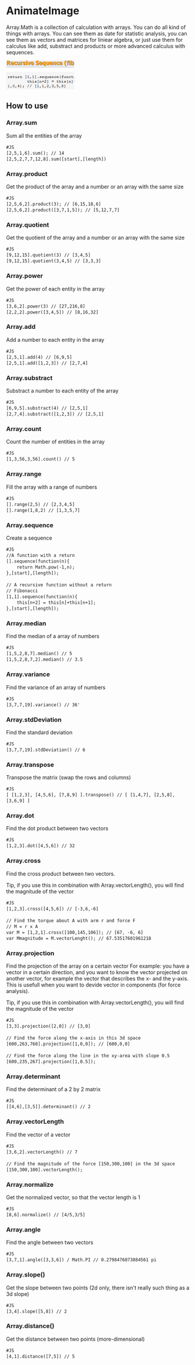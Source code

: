 AnimateImage
===============

Array.Math is a collection of calculation with arrays.
You can do all kind of things with arrays. You can see them as 
date for statistic analysis, you can see them as vectors and matrices
for liniear algebra, or just use them for calculus like add, substract and
products or more advanced calculus with sequences.

![Screenshot](http://github.com/arian/Array.Math/raw/master/screenshot.png)

How to use
----------

### Array.sum

Sum all the entities of the array

	#JS
	[2,5,1,6].sum(); // 14
	[2,5,2,7,7,12,8].sum([start],[length])
	
### Array.product

Get the product of the array and a number or an array with the same size

	#JS
	[2,5,6,2].product(3); // [6,15,18,6]
	[2,5,6,2].product([3,7,1,5]); // [5,12,7,7]

### Array.quotient

Get the quotient of the array and a number or an array with the same size

	#JS
	[9,12,15].quotient(3) // [3,4,5]
	[9,12,15].quotient(3,4,5) // [3,3,3]

### Array.power

Get the power of each entity in the array

	#JS
	[3,6,2].power(3) // [27,216,8]
	[2,2,2].power([3,4,5]) // [8,16,32]

### Array.add 

Add a number to each entity in the array

	#JS
	[2,5,1].add(4) // [6,9,5]
	[2,5,1].add([1,2,3]) // [2,7,4]

### Array.substract

Substract a number to each entity of the array

	#JS
	[6,9,5].substract(4) // [2,5,1]
	[2,7,4].substract([1,2,3]) // [2,5,1]

### Array.count

Count the number of entities in the array

	#JS
	[1,3,56,3,56].count() // 5

### Array.range

Fill the array with a range of numbers

	#JS
	[].range(2,5) // [2,3,4,5]
	[].range(1,8,2) // [1,3,5,7]

### Array.sequence

Create a sequence

	#JS
	//A function with a return
	[].sequence(function(n){
		return Math.pow(-1,n);
	},[start],[length]);
	
	// A recursive function without a return
	// Fibonacci
	[1,1].sequence(function(n){
		this[n+2] = this[n]+this[n+1];
	},[start],[length]);

### Array.median

Find the median of a array of numbers

	#JS
	[1,5,2,8,7].median() // 5
	[1,5,2,8,7,2].median() // 3.5

### Array.variance

Find the variance of an array of numbers

	#JS
	[3,7,7,19].variance() // 36'

### Array.stdDeviation

Find the standard deviation

	#JS
	[3,7,7,19].stdDeviation() // 6

### Array.transpose

Transpose the matrix (swap the rows and columns)

	#JS
	[ [1,2,3], [4,5,6], [7,8,9] ].transpose() // [ [1,4,7], [2,5,8], [3,6,9] ]

### Array.dot

Find the dot product between two vectors

	#JS
	[1,2,3].dot([4,5,6]) // 32

### Array.cross

Find the cross product between two vectors.

Tip, if you use this in combination with Array.vectorLength(), you will 
find the magnitude of the vector

	#JS
	[1,2,3].cross([4,5,6]) // [-3,6,-6]

	// Find the torque about A with arm r and force F
	// M = r x A
	var M = [1,2,1].cross([100,145,106]); // [67, -6, 6]
	var Mmagnitude = M.vectorLenght(); // 67.53517601961218

### Array.projection

Find the projection of the array on a certain vector
For example: you have a vector in a certain direction, and you want to 
know the vector projected on another vector, for example the vector that 
describes the x- and the y-axis. This is usefull when you want to devide
vector in components (for force analysis).

Tip, if you use this in combination with Array.vectorLength(), you will 
find the magnitude of the vector

	#JS
	[3,3].projection([2,0]) // [3,0]
	
	// Find the force along the x-axis in this 3d space
	[600,263,768].projection([1,0,0]); // [600,0,0]
	
	// Find the force along the line in the xy-area with slope 0.5
	[600,235,267].projection([1,0.5]);

### Array.determinant

Find the determinant of a 2 by 2 matrix

	#JS
	[[4,6],[3,5]].determinant() // 2

### Array.vectorLength

Find the vector of a vector

	#JS
	[3,6,2].vectorLength() // 7
	
	// Find the magnitude of the force [150,300,100] in the 3d space 
	[150,300,100].vectorLength();


### Array.normalize

Get the normalized vector, so that the vector length is 1

	#JS
	[8,6].normalize() // [4/5,3/5]

### Array.angle

Find the angle between two vectors

	#JS
	[3,7,1].angle([3,3,6]) / Math.PI // 0.2798476073884561 pi

### Array.slope()

Get the slope between two points (2d only, there isn't really such thing as a 3d slope)

	#JS
	[3,4].slope([5,8]) // 2

### Array.distance()

Get the distance between two points (more-dimensional)

	#JS
	[4,1].distance([7,5]) // 5






